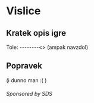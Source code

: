 # Vislice

## Kratek opis igre
Tole: --------&lt;> (ampak navzdol) 

## Popravek
(i dunno man :( )
###### Sponsored by SDS
